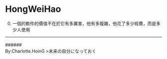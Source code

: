 # HongWeiHao
0. 一個的軟件的價值不在於它有多厲害，他有多複雜，他花了多少經費，而是多少人使用



---
######　　　　　　　　　　　　　　　　　　　　　　　　　　　　　　　　　　By:Charlotte.HoinG >未来の自分になっておく
